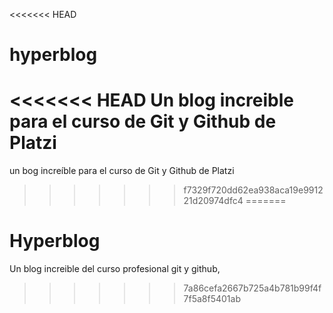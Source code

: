 <<<<<<< HEAD
# hyperblog
<<<<<<< HEAD
Un blog increible para el curso de Git y Github de Platzi
=======
un bog increíble para el curso de Git y Github de Platzi
>>>>>>> f7329f720dd62ea938aca19e991221d20974dfc4
=======
# Hyperblog
Un blog increible del curso profesional git y github, 
>>>>>>> 7a86cefa2667b725a4b781b99f4f7f5a8f5401ab

